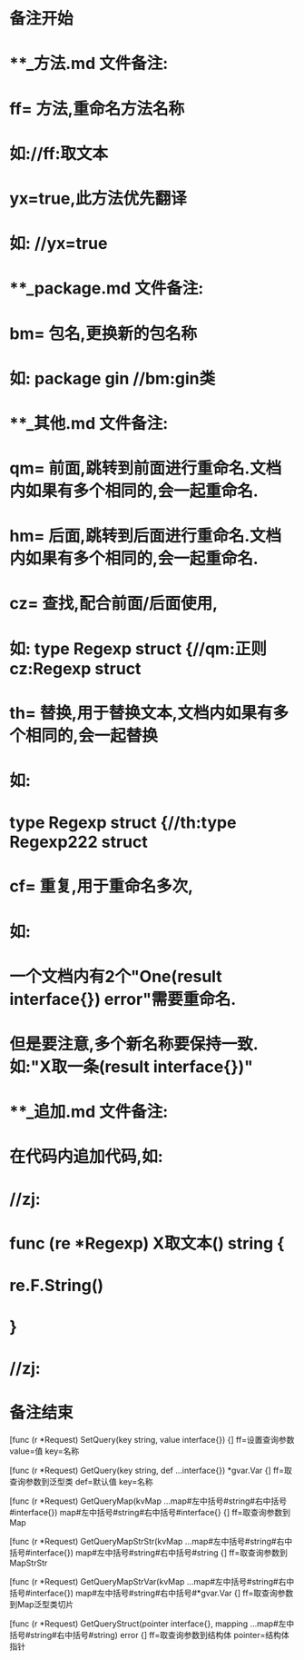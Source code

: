 # 备注开始
# **_方法.md 文件备注:
# ff= 方法,重命名方法名称
# 如://ff:取文本
#
# yx=true,此方法优先翻译
# 如: //yx=true


# **_package.md 文件备注:
# bm= 包名,更换新的包名称 
# 如: package gin //bm:gin类


# **_其他.md 文件备注:
# qm= 前面,跳转到前面进行重命名.文档内如果有多个相同的,会一起重命名.
# hm= 后面,跳转到后面进行重命名.文档内如果有多个相同的,会一起重命名.
# cz= 查找,配合前面/后面使用,
# 如: type Regexp struct {//qm:正则 cz:Regexp struct
#
# th= 替换,用于替换文本,文档内如果有多个相同的,会一起替换
# 如:
# type Regexp struct {//th:type Regexp222 struct
#
# cf= 重复,用于重命名多次,
# 如: 
# 一个文档内有2个"One(result interface{}) error"需要重命名.
# 但是要注意,多个新名称要保持一致. 如:"X取一条(result interface{})"


# **_追加.md 文件备注:
# 在代码内追加代码,如:
# //zj:
# func (re *Regexp) X取文本() string { 
#    re.F.String()
# }
# //zj:
# 备注结束

[func (r *Request) SetQuery(key string, value interface{}) {]
ff=设置查询参数
value=值
key=名称

[func (r *Request) GetQuery(key string, def ...interface{}) *gvar.Var {]
ff=取查询参数到泛型类
def=默认值
key=名称

[func (r *Request) GetQueryMap(kvMap ...map#左中括号#string#右中括号#interface{}) map#左中括号#string#右中括号#interface{} {]
ff=取查询参数到Map

[func (r *Request) GetQueryMapStrStr(kvMap ...map#左中括号#string#右中括号#interface{}) map#左中括号#string#右中括号#string {]
ff=取查询参数到MapStrStr

[func (r *Request) GetQueryMapStrVar(kvMap ...map#左中括号#string#右中括号#interface{}) map#左中括号#string#右中括号#*gvar.Var {]
ff=取查询参数到Map泛型类切片

[func (r *Request) GetQueryStruct(pointer interface{}, mapping ...map#左中括号#string#右中括号#string) error {]
ff=取查询参数到结构体
pointer=结构体指针
